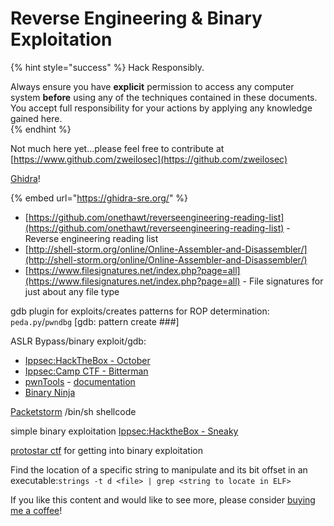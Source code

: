 # Reverse Engineering & Binary Exploitation

{% hint style="success" %}
Hack Responsibly.

Always ensure you have **explicit** permission to access any computer system **before** using any of the techniques contained in these documents.  You accept full responsibility for your actions by applying any knowledge gained here.  
{% endhint %}

Not much here yet...please feel free to contribute at [https://www.github.com/zweilosec](https://github.com/zweilosec)

[Ghidra](https://ghidra-sre.org/)!

{% embed url="https://ghidra-sre.org/" %}

* [https://github.com/onethawt/reverseengineering-reading-list](https://github.com/onethawt/reverseengineering-reading-list) - Reverse engineering reading list
* [http://shell-storm.org/online/Online-Assembler-and-Disassembler/](http://shell-storm.org/online/Online-Assembler-and-Disassembler/)
* [https://www.filesignatures.net/index.php?page=all](https://www.filesignatures.net/index.php?page=all) - File signatures for just about any file type

gdb plugin for exploits/creates patterns for ROP determination: `peda.py`/`pwndbg` \[gdb: pattern create \#\#\#\]

ASLR Bypass/binary exploit/gdb:

* [Ippsec:HackTheBox - October](https://www.youtube.com/watch?v=K05mJazHhF4)
* [Ippsec:Camp CTF - Bitterman](https://www.youtube.com/watch?v=6S4A2nhHdWg)
* [pwnTools](https://github.com/Gallopsled/pwntools) - [documentation](http://docs.pwntools.com/en/stable/)
* [Binary Ninja](https://binary.ninja/)

[Packetstorm](https://packetstormsecurity.com/) /bin/sh shellcode

simple binary exploitation [Ippsec:HacktheBox - Sneaky](https://www.youtube.com/watch?v=1UGxjqTnuyo)

[protostar ctf](https://exploit-exercises.com/protostar/) for getting into binary exploitation

Find the location of a specific string to manipulate and its bit offset in an executable:`strings -t d <file> | grep <string to locate in ELF>`



If you like this content and would like to see more, please consider [buying me a coffee](https://www.buymeacoffee.com/zweilosec)!

